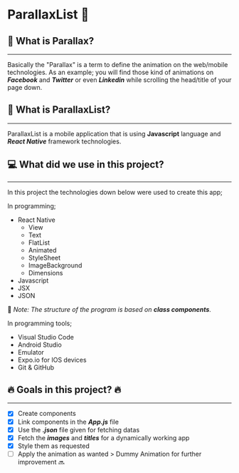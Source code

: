 # ParallaxList :iphone:

## :rocket: What is Parallax?

---

Basically the "Parallax" is a term to define the animation on the web/mobile technologies. As an example; you will find those kind of animations on **_Facebook_** and **_Twitter_** or even **_Linkedin_** while scrolling the head/title of your page down.

## :calling: What is ParallaxList?

---

ParallaxList is a mobile application that is using **Javascript** language and **_React Native_** framework technologies.

## :computer: What did we use in this project?

---

In this project the technologies down below were used to create this app;

In programming;

- React Native
  - View
  - Text
  - FlatList
  - Animated
  - StyleSheet
  - ImageBackground
  - Dimensions
- Javascript
- JSX
- JSON

:twisted_rightwards_arrows: _Note: The structure of the program is based on ***class components***._

In programming tools;

- Visual Studio Code
- Android Studio
- Emulator
- Expo.io for IOS devices
- Git & GitHub

## :fire: Goals in this project? :fire:

---

- [x] Create components 
- [x] Link components in the ***App.js*** file
- [x] Use the ***.json*** file given for fetching datas
- [x] Fetch the ***images*** and ***titles*** for a dynamically working app
- [x] Style them as requested
- [ ] Apply the animation as wanted > Dummy Animation for further improvement :soon: